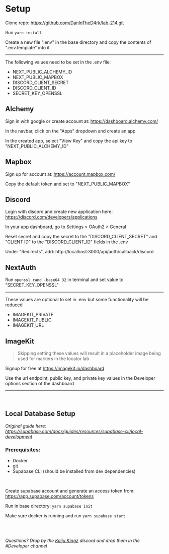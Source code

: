 # Setup

Clone repo: https://github.com/DanInTheD4rk/lab-214.git

Run `yarn install`

Create a new file ".env" in the base directory and copy the contents of ".env.template" into it

---

The following values need to be set in the .env file:

<ul>
<li>NEXT_PUBLIC_ALCHEMY_ID</li>
<li>NEXT_PUBLIC_MAPBOX</li>
<li>DISCORD_CLIENT_SECRET</li>
<li>DISCORD_CLIENT_ID</li>
<li>SECRET_KEY_OPENSSL</li>
</ul>

## Alchemy

Sign in with google or create account at: https://dashboard.alchemy.com/

In the navbar, click on the "Apps" dropdown and create an app

In the created app, select "View Key" and copy the api key to "NEXT_PUBLIC_ALCHEMY_ID"

## Mapbox

Sign up for account at: https://account.mapbox.com/

Copy the default token and set to "NEXT_PUBLIC_MAPBOX"

## Discord

Login with discord and create new application here: https://discord.com/developers/applications

In your app dashboard, go to Settings > OAuth2 > General

Reset secret and copy the secret to the "DISCORD_CLIENT_SECRET" and "CLIENT ID" to the "DISCORD_CLIENT_ID" fields in the .env

Under "Redirects", add:
http://localhost:3000/api/auth/callback/discord

## NextAuth

Run `openssl rand -base64 32` in terminal and set value to "SECRET_KEY_OPENSSL"

---

These values are optional to set in .env but some functionality will be reduced

<ul>
<li>IMAGEKIT_PRIVATE</li>
<li>IMAGEKIT_PUBLIC</li>
<li>IMAGEKIT_URL</li>
</ul>

## ImageKit

> Skipping setting these values will result in a placeholder image being used for markers in the locator lab

Signup for free at https://imagekit.io/dashboard

Use the url endpoint, public key, and private key values in the Developer options section of the dashboard

---

<br/>

## Local Database Setup

_Original guide here: https://supabase.com/docs/guides/resources/supabase-cli/local-development_

### Prerequisites:

<ul>
	<li>Docker</li>
	<li>git</li>
	<li>Supabase CLI (should be installed from dev dependencies)</li>
</ul>
<br/>

Create supabase account and generate an access token from: https://app.supabase.com/account/tokens

Run in base directory: `yarn supabase init`

Make sure docker is running and run `yarn supabase start`

<br/><br/>

_Questions? Drop by the [Kaiju Kingz](URL "https://discord.gg/kaiju-kingz") discord and drop them in the #Developer channel_
